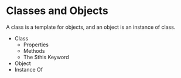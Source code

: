 # Classes and Objects

A class is a template for objects, and an object is an instance of class.

- Class
  - Properties
  - Methods
  - The $this Keyword
- Object
- Instance Of
